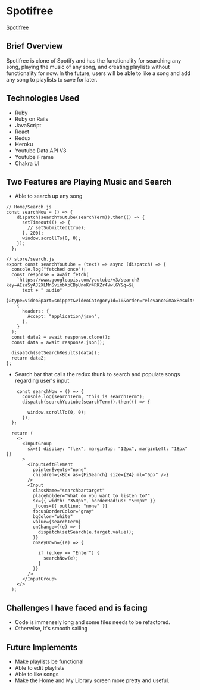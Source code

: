# Spotifree

[Spotifree](https://github.com/wc2184/spotifreereal.git)

## Brief Overview

Spotifree is clone of Spotify and has the functionality for searching any song, playing the music of any song, and creating playlists without functionality for now. In the future, users will be able to like a song and add any song to playlists to save for later.

## Technologies Used

- Ruby
- Ruby on Rails
- JavaScript
- React
- Redux
- Heroku
- Youtube Data API V3
- Youtube iFrame
- Chakra UI

## Two Features are Playing Music and Search

- Able to search up any song

```Js
// Home/Search.js
const searchNow = () => {
    dispatch(searchYoutube(searchTerm)).then(() => {
      setTimeout(() => {
        // setSubmitted(true);
      }, 200);
      window.scrollTo(0, 0);
    });
  };

// store/search.js
export const searchYoutube = (text) => async (dispatch) => {
  console.log("fetched once");
  const response = await fetch(
    `https://www.googleapis.com/youtube/v3/search?key=AIzaSyAJ2XLMnSvimbXpCBpUnoKr4RKZr4VwlGY&q=${
      text + " audio"
    }&type=video&part=snippet&videoCategoryId=10&order=relevance&maxResults=20`,
    {
      headers: {
        Accept: "application/json",
      },
    }
  );
  const data2 = await response.clone();
  const data = await response.json();

  dispatch(setSearchResults(data));
  return data2;
};

```

- Search bar that calls the redux thunk to search and populate songs regarding user's input

```Js
    const searchNow = () => {
      console.log(searchTerm, "this is searchTerm");
      dispatch(searchYoutube(searchTerm)).then(() => {

        window.scrollTo(0, 0);
      });
  };

  return (
    <>
      <InputGroup
        sx={{ display: "flex", marginTop: "12px", marginLeft: "18px" }}
      >
        <InputLeftElement
          pointerEvents="none"
          children={<Box as={FiSearch} size={24} ml="6px" />}
        />
        <Input
          className="searchbartarget"
          placeholder="What do you want to listen to?"
          sx={{ width: "350px", borderRadius: "500px" }}
          _focus={{ outline: "none" }}
          focusBorderColor="gray"
          bgColor="white"
          value={searchTerm}
          onChange={(e) => {
            dispatch(setSearch(e.target.value));
          }}
          onKeyDown={(e) => {

            if (e.key == "Enter") {
              searchNow(e);
            }
          }}
        />
      </InputGroup>
    </>
  );
```

## Challenges I have faced and is facing

- Code is immensely long and some files needs to be refactored.
- Otherwise, it's smooth sailing

## Future Implements

- Make playlists be functional
- Able to edit playlists
- Able to like songs
- Make the Home and My Library screen more pretty and useful.
